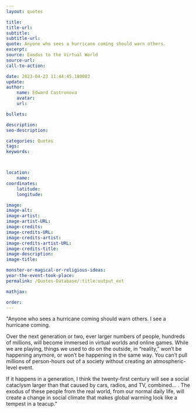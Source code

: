 ```yaml
---
layout: quotes

title:
title-url:
subtitle:
subtitle-url:
quote: Anyone who sees a hurricane coming should warn others.
excerpt:
source: Exodus to the Virtual World
source-url:
call-to-action:

date: 2023-04-23 11:44:45.180083
update:
author:
    name: Edward Castronova
    avatar:
    url:

bullets:

description:
seo-description:

categories: Quotes
tags:
keywords:



location:
    name:
coordinates:
    latitude:
    longitude:

image:
image-alt:
image-artist:
image-artist-URL:
image-credits:
image-credits-URL:
image-credits-artist:
image-credits-artist-URL:
image-credits-title:
image-description:
image-title:

monster-or-magical-or-religious-ideas:
year-the-event-took-place:
permalink: /Quotes-Database/:title:output_ext

mathjax:

order:
---
```

"Anyone who sees a hurricane coming should warn others. I see a hurricane coming.

Over the next generation or two, ever larger numbers of people, hundreds of millions, will become immersed in virtual worlds and online games. While we are playing, things we used to do on the outside, in “reality,” won’t be happening anymore,  or won’t be happening in the same way. You can’t pull millions of person-hours out of a society without creating an atmospheric-level event.

If it happens in a generation, I think the twenty-first century will see a social cataclysm larger than that caused by cars, radios, and TV, combined… . The exodus of these people from the real world, from our normal daily life, will create a change in social climate that makes global warming look like a tempest in a teacup."